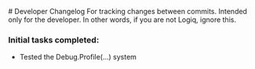 ﻿﻿# Developer Changelog
For tracking changes between commits. Intended only for the developer.
In other words, if you are not Logiq, ignore this.

### Initial tasks completed:

- Tested the Debug.Profile(...) system